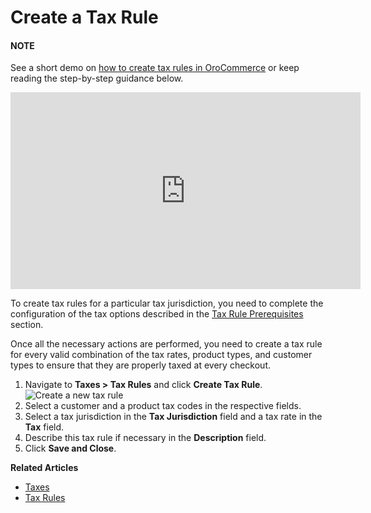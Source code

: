 <a id="tax-rules-create"></a>

# Create a Tax Rule

<!-- begin -->

#### NOTE
See a short demo on <a href="https://academy.oroinc.com/media-library/create-tax-rules" target="_blank">how to create tax rules in OroCommerce</a> or keep reading the step-by-step guidance below.

<iframe width="560" height="315" src="https://www.youtube.com/embed/Ma0JOwn9VVs" frameborder="0" allowfullscreen></iframe>

To create tax rules for a particular tax jurisdiction, you need to complete the configuration of the tax options described in the [Tax Rule Prerequisites](../index.md#tax-rule-prerequisites) section.

Once all the necessary actions are performed, you need to create a tax rule for every valid combination of the tax rates, product types, and customer types to ensure that they are properly taxed at every checkout.

1. Navigate to **Taxes > Tax Rules** and click **Create Tax Rule**.
   ![Create a new tax rule](user/img/taxes/tax_rules_create.png)
2. Select a customer and a product tax codes in the respective fields.
3. Select a tax jurisdiction in the **Tax Jurisdiction** field and a tax rate in the **Tax** field.
4. Describe this tax rule if necessary in the **Description** field.
5. Click **Save and Close**.

<!-- stop -->

**Related Articles**

* [Taxes](../index.md#user-guide-taxes)
* [Tax Rules](index.md#tax-rules)
